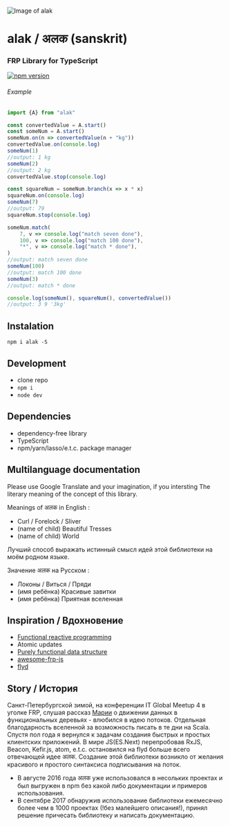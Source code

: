![Image of alak](http://x.gleb.pw/alak.jpg)
# alak / अलक  (sanskrit)
### FRP Library for TypeScript
[![npm version](https://badge.fury.io/js/alak.svg)](https://badge.fury.io/js/alak)
###### Example
```javascript
import {A} from "alak"

const convertedValue = A.start()
const someNum = A.start()
someNum.on(n => convertedValue(n + "kg"))
convertedValue.on(console.log)
someNum(1)
//output: 1 kg
someNum(2)
//output: 2 kg
convertedValue.stop(console.log)

const squareNum = someNum.branch(x => x * x)
squareNum.on(console.log)
someNum(7)
//output: 79
squareNum.stop(console.log)

someNum.match(
    7, v => console.log("match seven done"),
    100, v => console.log("match 100 done"),
    "*", v => console.log("match * done"),
)
//output: match seven done
someNum(100)
//output: match 100 done
someNum(3)
//output: match * done

console.log(someNum(), squareNum(), convertedValue())
//output: 3 9 '3kg'
```

## Instalation 
`npm i alak -S`

## Development
- clone repo
- `npm i`
- `node dev`


## Dependencies 
- dependency-free library
- TypeScript
- npm/yarn/lasso/e.t.c. package manager

## Multilanguage documentation

Please use Google Translate and your imagination, if you intersting The literary meaning of the concept of this library.

Meanings of अलक in English :
- Curl / Forelock / Sliver 
- (name of child) Beautiful Tresses
- (name of child) World 

Лучший способ выражать истинный смысл идей этой библиотеки на моём родном языке.

Значение अलक на Русском : 
- Локоны / Виться / Пряди  
- (имя ребёнка) Красивые завитки
- (имя ребёнка) Приятная вселенная

## Inspiration / Вдохновение
- [Functional reactive programming](https://en.wikipedia.org/wiki/Functional_reactive_programming)
- Atomic updates
- [Purely functional data structure](https://en.wikipedia.org/wiki/Purely_functional_data_structure)
- [awesome-frp-js](https://github.com/stoeffel/awesome-frp-js)
- [flyd](https://github.com/paldepind/flyd)

## Story / История
 Санкт-Петербургской зимой, на конференции IT Global Meetup 4 в уголке FRP, слушая рассказ [Марии](https://github.com/fprogspb/fprogspb/blob/master/past-local.org#Мария-Давыдова---Парадигмы-программирования) о движении данных в функциональных деревьях - влюбился в идею потоков. Отдельная благодарность вселенной за возможность писать в те дни на Scala. Спустя пол года я вернулся к задачам создания быстрых и простых клиентских приложений. В мире JS(ES.Next) перепробовав RxJS, Beacon, Kefir.js, atom, e.t.c. остановился на flyd больше всего отвечающей идее अलक. Создание этой библиотеки возникло от желания красивого и простого синтаксиса подписывания на поток. 
 - В августе 2016 года अलक уже использовался в несольких проектах и был выгружен в npm без какой либо документации и примеров использования. 
 - В сентябре 2017 обнаружив использование библиотеки ежемесячно более чем в 1000 проектах (!без малейшего описания!), принял решение причесать библиотеку и написать документацию. 
